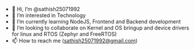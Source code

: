 - 👋 Hi, I’m @sathish25071992
- 👀 I’m interested in Technology
- 🌱 I’m currently learning NodeJS, Frontend and Backend development
- 💞️ I’m looking to collaborate on Kernel and OS bringup and device drivers for linux and RTOS (Zephyr and FreeRTOS)
- 📫 How to reach me (sathish25071992@gmail.com)

<!---
sathish25071992/sathish25071992 is a ✨ special ✨ repository because its `README.md` (this file) appears on your GitHub profile.
You can click the Preview link to take a look at your changes.
--->
